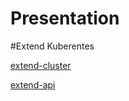 Presentation
===

#Extend Kuberentes

[extend-cluster](https://kubernetes.io/docs/concepts/extend-kubernetes/extend-cluster/)

[extend-api](https://kubernetes.io/docs/concepts/extend-kubernetes/api-extension/apiserver-aggregation/)
